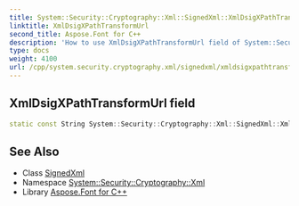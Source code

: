```yaml
---
title: System::Security::Cryptography::Xml::SignedXml::XmlDsigXPathTransformUrl field
linktitle: XmlDsigXPathTransformUrl
second_title: Aspose.Font for C++
description: 'How to use XmlDsigXPathTransformUrl field of System::Security::Cryptography::Xml::SignedXml class in C++.'
type: docs
weight: 4100
url: /cpp/system.security.cryptography.xml/signedxml/xmldsigxpathtransformurl/
---
```

## XmlDsigXPathTransformUrl field




```cpp
static const String System::Security::Cryptography::Xml::SignedXml::XmlDsigXPathTransformUrl
```

## See Also

* Class [SignedXml](../)
* Namespace [System::Security::Cryptography::Xml](../../)
* Library [Aspose.Font for C++](../../../)
